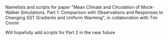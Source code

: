 Namelists and scripts for paper "Mean Climate and Circulation of Mock-Walker Simulations. Part 1: Comparison with Observations and Responses to Changing SST Gradients and Uniform Warming", in collaboration with Tim Cronin

Will hopefully add scripts for Part 2 in the near future

